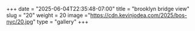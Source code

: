 +++
date = "2025-06-04T22:35:48-07:00"
title = "brooklyn bridge view"
slug = "20"
weight = 20
image ="https://cdn.kevinjodea.com/2025/bos-nyc/20.jpg"
type = "gallery"
+++
